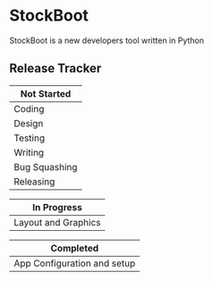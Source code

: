 # StockBoot
StockBoot is a new developers tool written in Python

## Release Tracker

| Not Started   | 
| ------------- | 
| Coding | 
| Design  |
| Testing  | 
| Writing  |
| Bug Squashing  |
| Releasing  |


| In Progress  | 
| ------------- | 
| Layout and Graphics |


| Completed   | 
| ------------- | 
| App Configuration and setup |
